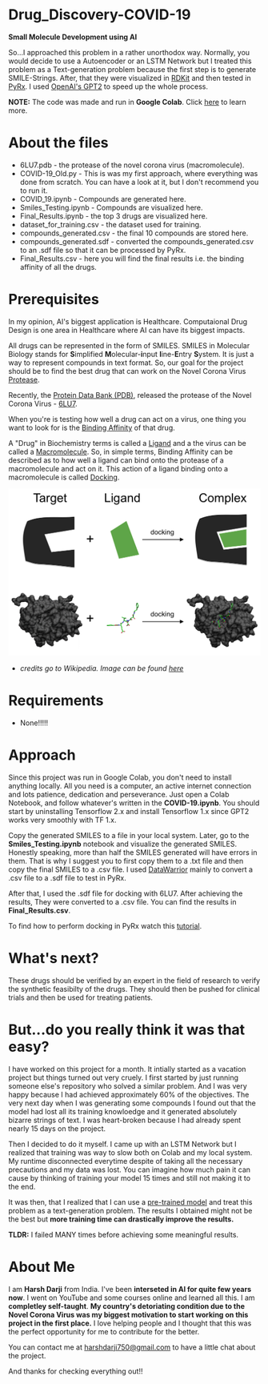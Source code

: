 # Drug_Discovery-COVID-19
**Small Molecule Development using AI**

So...I approached this problem in a rather unorthodox way. Normally, you would decide to use a Autoencoder or an LSTM Network but I treated this problem as a Text-generation problem because the first step is to generate SMILE-Strings. After, that they were visualized in [RDKit](https://www.rdkit.org/docs/) and then tested in [PyRx](https://pyrx.sourceforge.io/). I used [OpenAI's GPT2](https://openai.com/blog/better-language-models/) to speed up the whole process. 

**NOTE:** The code was made and run in **Google Colab**. Click [here](https://www.youtube.com/watch?v=inN8seMm7UI) to learn more.

# About the files
* 6LU7.pdb - the protease of the novel corona virus (macromolecule).
* COVID-19_Old.py - This is was my first approach, where everything was done from scratch. You can have a look at it, but I     don't recommend you to run it. 
* COVID_19.ipynb - Compounds are generated here.
* Smiles_Testing.ipynb - Compounds are visualized here.
* Final_Results.ipynb - the top 3 drugs are visualized here. 
* dataset_for_training.csv - the dataset used for training.
* compounds_generated.csv - the final 10 compounds are stored here.
* compounds_generated.sdf - converted the compounds_generated.csv to an .sdf file so that it can be processed by PyRx.
* Final_Results.csv - here you will find the final results i.e. the binding affinity of all the drugs. 

# Prerequisites
In my opinion, AI's biggest application is Healthcare. Computaional Drug Design is one area in Healthcare where AI can have its biggest impacts. 

All drugs can be represented in the form of SMILES. SMILES in Molecular Biology stands for **S**implified **M**olecular-**i**nput **l**ine-**E**ntry **S**ystem. It is just a way to represent compounds in text format. So, our goal for the project should be to find the best drug that can work on the Novel Corona Virus [Protease](https://en.wikipedia.org/wiki/Protease). 

Recently, the [Protein Data Bank (PDB)](https://www.rcsb.org/), released the protease of the Novel Corona Virus - [6LU7](https://www.rcsb.org/structure/6LU7). 

When you're is testing how well a drug can act on a virus, one thing you want to look for is the [Binding Affinity](https://www.google.com/search?rlz=1C5CHFA_enIN848IN849&sxsrf=ALeKk01_96Hq1mXH46Ub6pV8xCBx7V0O5Q%3A1587805320880&ei=iPyjXsKoNaTDpgeM9YqICg&q=binding+affinity+meaning&oq=binding+affinity+meaning&gs_lcp=CgZwc3ktYWIQAzICCAAyBggAEBYQHjoECAAQRzoECAAQQzoFCCEQoAFQvBFY5Dlg2jtoB3ACeACAAbQBiAGZC5IBAzAuOZgBAKABAaoBB2d3cy13aXo&sclient=psy-ab&ved=0ahUKEwjCjP7gm4PpAhWkoekKHYy6AqEQ4dUDCAw&uact=5) of that drug.

A "Drug" in Biochemistry terms is called a [Ligand](https://en.wikipedia.org/wiki/Ligand_(biochemistry)) and a the virus can be called a [Macromolecule](https://en.wikipedia.org/wiki/Macromolecule). So, in simple terms, Binding Affinity can be described as to how well a ligand can bind onto the protease of a macromolecule and act on it. This action of a ligand binding onto a macromolecule is called [Docking](https://en.wikipedia.org/wiki/Docking_(molecular)). 

![](https://github.com/JustHarsh/Drug_Discovery-COVID-19/blob/master/Docking_representation_2.png)
- *credits go to Wikipedia. Image can be found [here](https://en.wikipedia.org/wiki/Docking_(molecular))*

# Requirements 
* None!!!!!

# Approach 
Since this project was run in Google Colab, you don't need to install anything locally. All you need is a computer, an active internet connection and lots patience, dedication and perseverance. Just open a Colab Notebook, and follow whatever's written in the **COVID-19.ipynb**. You should start by uninstalling Tensorflow 2.x and install Tensorflow 1.x since GPT2 works very smoothly with TF 1.x. 

Copy the generated SMILES to a file in your local system. Later, go to the **Smiles_Testing.ipynb** notebook and visualize the generated SMILES. Honestly speaking, more than half the SMILES generated will have errors in them. That is why I suggest you to first copy them to a .txt file and then copy the final SMILES to a .csv file. I used [DataWarrior](http://www.openmolecules.org/datawarrior/download.html) mainly to convert a .csv file to a .sdf file to test in PyRx. 

After that, I used the .sdf file for docking with 6LU7. After achieving the results, They were converted to a .csv file. You can find the results in **Final_Results.csv**. 

To find how to perform docking in PyRx watch this [tutorial](https://www.youtube.com/watch?v=2t12UlI6vuw). 

# What's next?
These drugs should be verified by an expert in the field of research to verify the synthetic feasibilty of the drugs. They should then be pushed for clinical trials and then be used for treating patients. 

# But...do you really think it was that easy? 
I have worked on this project for a month. It intially started as a vacation project but things turned out very cruely. I first started by just running someone else's repository who solved a similar problem. And I was very happy because I had achieved approximately 60% of the objectives. The very next day when I was generating some compounds I found out that the model had lost all its training knowloedge and it generated absolutely bizarre strings of text. I was heart-broken because I had already spent nearly 15 days on the project. 

Then I decided to do it myself. I came up with an LSTM Network but I realized that training was way to slow both on Colab and my local system. My runtime disconnected everytime despite of taking all the necessary precautions and my data was lost. You can imagine how much pain it can cause by thinking of training your model 15 times and still not making it to the end. 

It was then, that I realized that I can use a [pre-trained model](https://www.youtube.com/watch?v=Ui1KbmutX0k&t) and treat this problem as a text-generation problem. The results I obtained might not be the best but **more training time can drastically improve the results.**

**TLDR:** I failed MANY times before achieving some meaningful results. 

# About Me
I am **Harsh Darji** from India. I've been **interseted in AI for quite few years now**. I went on YouTube and some courses online and learned all this. I am **completley self-taught**. **My country's detoriating condition due to the Novel Corona Virus was my biggest motivation to start working on this project in the first place.** I love helping people and I thought that this was the perfect opportunity for me to contribute for the better. 

You can contact me at harshdarji750@gmail.com to have a little chat about the project. 

And thanks for checking everything out!! 
